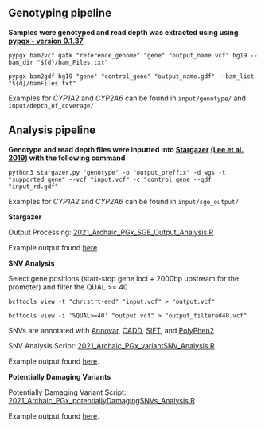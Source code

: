 ## Genotyping pipeline

**Samples were genotyped and read depth was extracted using using [pypgx - version 0.1.37](https://github.com/sbslee/pypgx)**

`pypgx bam2vcf gatk "reference_genome" "gene" "output_name.vcf" hg19 --bam_dir "${d}/bam_Files.txt"`

`pypgx bam2gdf hg19 "gene" "control_gene" "output_name.gdf" --bam_list "${d}/bamFiles.txt"`

Examples for *CYP1A2* and *CYP2A6* can be found in `input/genotype/` and `input/depth_of_coverage/`

## Analysis pipeline

**Genotype and read depth files were inputted into [Stargazer](https://stargazer.gs.washington.edu/stargazerweb/) [(Lee et al. 2019)](https://ascpt.onlinelibrary.wiley.com/doi/10.1002/cpt.1552) with the following command**

`python3 stargazer.py "genotype" -o "output_preffix" -d wgs -t "supported_gene" --vcf "input.vcf" -c "control_gene --gdf "input_rd.gdf"`

Examples for *CYP1A2* and *CYP2A6* can be found in `input/sge_output/`

**Stargazer**

Output Processing: [2021_Archaic_PGx_SGE_Output_Analysis.R](https://github.com/the-claw-lab/aDNA_PGx_2021/blob/main/2021_Archaic_PGx_SGE_Output_Analysis.R)

Example output found [here](https://github.com/the-claw-lab/aDNA_PGx_2021/tree/main/output/2021_Archaic_PGx_SGE_Output_Analysis_EXAMPLE_OUTPUT).

**SNV Analysis**

Select gene positions (start-stop gene loci + 2000bp upstream for the promoter) and filter the QUAL >= 40

`bcftools view -t "chr:strt-end" "input.vcf" > "output.vcf"`

`bcftools view -i '%QUAL>=40' "output.vcf" > "output_filtered40.vcf"`

SNVs are annotated with [Annovar](https://annovar.openbioinformatics.org/en/latest/), [CADD](https://cadd.gs.washington.edu), [SIFT](https://sift.bii.a-star.edu.sg), and [PolyPhen2](http://genetics.bwh.harvard.edu/pph2/)

SNV Analysis Script: [2021_Archaic_PGx_variantSNV_Analysis.R](https://github.com/the-claw-lab/aDNA_PGx_2021/blob/main/2021_Archaic_PGx_variantSNV_Analysis.R)

Example output found [here](https://github.com/the-claw-lab/aDNA_PGx_2021/tree/main/output/2021_Archaic_PGx_variantSNV_Analysis_EXAMPLE_OUTPUT).

**Potentially Damaging Variants**

Potentially Damaging Variant Script: [2021_Archaic_PGx_potentiallyDamagingSNVs_Analysis.R](https://github.com/the-claw-lab/aDNA_PGx_2021/blob/main/2021_Archaic_PGx_potentiallyDamagingSNVs_Analysis.R)

Example output found [here](https://github.com/the-claw-lab/aDNA_PGx_2021/tree/main/output/2021_Archaic_PGx_potentiallyDamagingSNVs_Analysis_EXAMPLE_OUTPUT).
